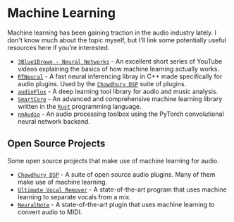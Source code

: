 # Machine Learning
Machine learning has been gaining traction in the audio industry lately. I don't know much about the topic myself, but I'll link some potentially useful resources here if you're interested.

- [`3Blue1Brown - Neural Networks`] - An excellent short series of YouTube videos explaining the basics of how machine learning actually works.
- [`RTNeural`] - A fast neural inferencing libray in C++ made specifically for audio plugins. Used by the [`Chowdhury DSP`] suite of plugins.
- [`audioFlux`] -  A deep learning tool library for audio and music analysis.
- [`SmartCore`] - An advanced and comprehensive machine learning library written in the [`Rust`] programming language.
- [`nnAudio`] - An audio processing toolbox using the PyTorch convolutional neural network backend.

## Open Source Projects
Some open source projects that make use of machine learning for audio.

- [`Chowdhury DSP`] - A suite of open source audio plugins. Many of them make use of machine learning.
- [`Ultimate Vocal Remover`] - A state-of-the-art program that uses machine learning to separate vocals from a mix.
- [`NeuralNote`] - A state-of-the-art plugin that uses machine learning to convert audio to MIDI.

[`3Blue1Brown - Neural Networks`]: https://youtube.com/playlist?list=PLZHQObOWTQDNU6R1_67000Dx_ZCJB-3pi
[`RTNeural`]: https://github.com/jatinchowdhury18/RTNeural
[`Chowdhury DSP`]: https://github.com/Chowdhury-DSP
[`audioFlux`]: https://github.com/libAudioFlux/audioFlux
[`SmartCore`]: https://smartcorelib.org/
[`nnAudio`]: https://github.com/KinWaiCheuk/nnAudio
[`Rust`]: https://www.rust-lang.org/
[`Ultimate Vocal Remover`]: https://github.com/Anjok07/ultimatevocalremovergui
[`NeuralNote`]: https://github.com/DamRsn/NeuralNote

